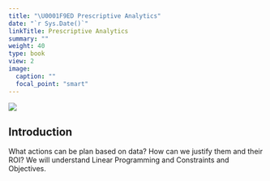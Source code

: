 ```yaml
---
title: "\U0001F9ED Prescriptive Analytics"
date: "`r Sys.Date()`"
linkTitle: Prescriptive Analytics
summary: ""
weight: 40
type: book
view: 2
image:
  caption: ""
  focal_point: "smart"
---
```


![](featured.jpg)

## Introduction

What actions can be plan based on data? How can we justify them and their ROI?
We will understand Linear Programming and Constraints and Objectives.


